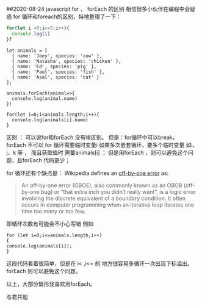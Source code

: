 ##2020-08-24 javascript for 、 forEach 的区别
相信很多小伙伴在编程中会疑惑 for 循环和foreach的区别，特地整理了一下：
```javascript
for(let i =0;i<=5;i++){
  console.log(i)
}f
```
```
let animals = [
  { name: 'Joey', species: 'cow' },
  { name: 'Natasha', species: 'chicken' },
  { name: 'Ed', species: 'pig' },
  { name: 'Paul', species: 'fish' },
  { name: 'Asal', species: 'cat' }
];
```
```
animals.forEach(animal=>{
  console.log(animal.name)
})
```
```
for(let i=0;i<animals.length;i++){
  console.log(animals[i].name)
}
```
区别 ：
可以说for和forEach 没有啥区别。
但是：for循环中可以break， forEach 不可以
for 循环需要临时变量i 如果多次嵌套循环，要多个临时变量 如i、j、k 等 ， 而且获取值时 需要animals[i] ；
但是用forEach ，则可以避免这个问题，且forEach 代码更少；

for 循环还有个缺点是：
Wikipedia defines an [off-by-one error](https://en.wikipedia.org/wiki/Off-by-one_error) as:

> An off-by-one error (OBOE), also commonly known as an OBOB (off-by-one bug) or “that extra inch you didn’t really want”, is a logic error involving the discrete equivalent of a boundary condition. It often occurs in computer programming when an iterative loop iterates one time too many or too few.

即循环次数有可能会不小心写错 例如
```
for (let i=0;i<=animals.length;i++)
{
console.log(animals[i]);
}
```
这段代码看着很简单，但是在 i< ,i<= 的 地方很容易多循环一次出现下标溢出。
forEach 则可以避免这个问题。

以上，大部分情形我喜欢用forEach。

与君共勉